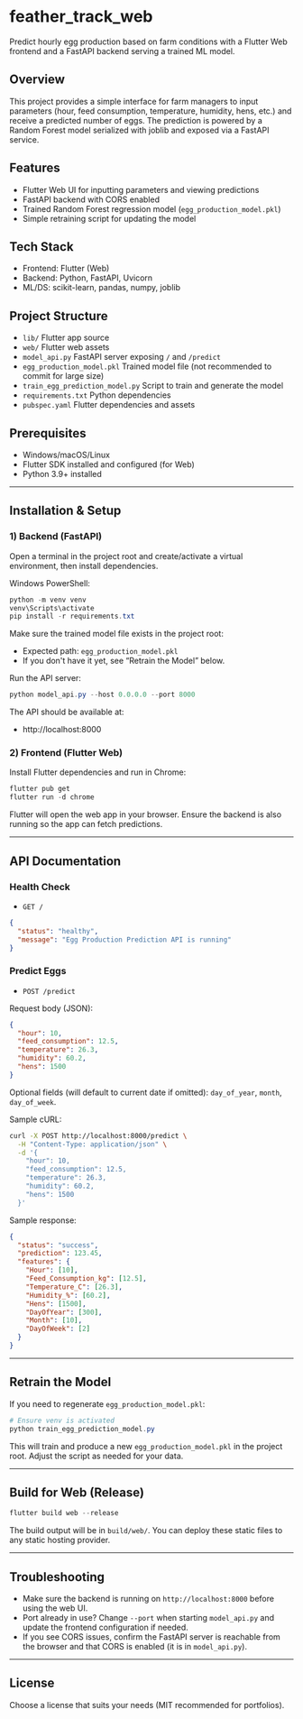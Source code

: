 # feather_track_web

Predict hourly egg production based on farm conditions with a Flutter Web frontend and a FastAPI backend serving a trained ML model.

## Overview

This project provides a simple interface for farm managers to input parameters (hour, feed consumption, temperature, humidity, hens, etc.) and receive a predicted number of eggs. The prediction is powered by a Random Forest model serialized with joblib and exposed via a FastAPI service.

## Features
- Flutter Web UI for inputting parameters and viewing predictions
- FastAPI backend with CORS enabled
- Trained Random Forest regression model (`egg_production_model.pkl`)
- Simple retraining script for updating the model

## Tech Stack
- Frontend: Flutter (Web)
- Backend: Python, FastAPI, Uvicorn
- ML/DS: scikit-learn, pandas, numpy, joblib

## Project Structure
- `lib/` Flutter app source
- `web/` Flutter web assets
- `model_api.py` FastAPI server exposing `/` and `/predict`
- `egg_production_model.pkl` Trained model file (not recommended to commit for large size)
- `train_egg_prediction_model.py` Script to train and generate the model
- `requirements.txt` Python dependencies
- `pubspec.yaml` Flutter dependencies and assets

## Prerequisites
- Windows/macOS/Linux
- Flutter SDK installed and configured (for Web)
- Python 3.9+ installed

---

## Installation & Setup

### 1) Backend (FastAPI)

Open a terminal in the project root and create/activate a virtual environment, then install dependencies.

Windows PowerShell:
```powershell
python -m venv venv
venv\Scripts\activate
pip install -r requirements.txt
```

Make sure the trained model file exists in the project root:
- Expected path: `egg_production_model.pkl`
- If you don't have it yet, see “Retrain the Model” below.

Run the API server:
```powershell
python model_api.py --host 0.0.0.0 --port 8000
```

The API should be available at:
- http://localhost:8000

### 2) Frontend (Flutter Web)

Install Flutter dependencies and run in Chrome:
```powershell
flutter pub get
flutter run -d chrome
```

Flutter will open the web app in your browser. Ensure the backend is also running so the app can fetch predictions.

---

## API Documentation

### Health Check
- `GET /`
```json
{
  "status": "healthy",
  "message": "Egg Production Prediction API is running"
}
```

### Predict Eggs
- `POST /predict`

Request body (JSON):
```json
{
  "hour": 10,
  "feed_consumption": 12.5,
  "temperature": 26.3,
  "humidity": 60.2,
  "hens": 1500
}
```

Optional fields (will default to current date if omitted): `day_of_year`, `month`, `day_of_week`.

Sample cURL:
```bash
curl -X POST http://localhost:8000/predict \
  -H "Content-Type: application/json" \
  -d '{
    "hour": 10,
    "feed_consumption": 12.5,
    "temperature": 26.3,
    "humidity": 60.2,
    "hens": 1500
  }'
```

Sample response:
```json
{
  "status": "success",
  "prediction": 123.45,
  "features": {
    "Hour": [10],
    "Feed_Consumption_kg": [12.5],
    "Temperature_C": [26.3],
    "Humidity_%": [60.2],
    "Hens": [1500],
    "DayOfYear": [300],
    "Month": [10],
    "DayOfWeek": [2]
  }
}
```

---

## Retrain the Model

If you need to regenerate `egg_production_model.pkl`:

```powershell
# Ensure venv is activated
python train_egg_prediction_model.py
```

This will train and produce a new `egg_production_model.pkl` in the project root. Adjust the script as needed for your data.

---

## Build for Web (Release)

```powershell
flutter build web --release
```

The build output will be in `build/web/`. You can deploy these static files to any static hosting provider.

---

## Troubleshooting
- Make sure the backend is running on `http://localhost:8000` before using the web UI.
- Port already in use? Change `--port` when starting `model_api.py` and update the frontend configuration if needed.
- If you see CORS issues, confirm the FastAPI server is reachable from the browser and that CORS is enabled (it is in `model_api.py`).

---

## License

Choose a license that suits your needs (MIT recommended for portfolios).
